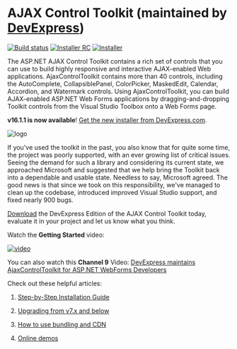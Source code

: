 # AJAX Control Toolkit (maintained by [DevExpress](https://go.devexpress.com/AjaxControlToolkit_GitHub_DevExpressHome.aspx))
[![Build status](https://ci.appveyor.com/api/projects/status/7ad3rsrupu40mx1r/branch/master?svg=true)](https://ci.appveyor.com/project/dxrobot/ajaxcontroltoolkit/branch/master)
[![Installer RC](https://img.shields.io/badge/get%20installer-17.0%20RTM-orange.svg)](http://cdn.devexpress.com/Release/ACT/17.1/20170322/AjaxControlToolkit.Installer.17.0.0.0-RTM5.exe?customer=trial&Expires=1498078800&Signature=ks~yCCwWDqyW64H8aDT9FxYlmAYjDBC~qPt~8b2mS95wTC9Ys1ISTEyQmY6a2mPrHBIUKMGEBe0kYbhSfUrkhC3KR1BdKsy~ohIYT1V1kZoYtBqrSYp0djuDrn-eGvSNFmchkOpn1Kf8s8LWOtdxdE7RYuTURnfOPEjhTvPYBRw_&Key-Pair-Id=APKAJXDNBD2DCSFOCFMQ)
[![Installer](https://img.shields.io/badge/get%20installer-16.1.1-orange.svg)](https://go.devexpress.com/AjaxControlToolkit_Website_Download.aspx)

The ASP.NET AJAX Control Toolkit contains a rich set of controls that you can use to build highly responsive and interactive AJAX-enabled Web applications. AjaxControlToolkit contains more than 40 controls, including the AutoComplete, CollapsiblePanel, ColorPicker, MaskedEdit, Calendar, Accordion, and Watermark controls. Using AjaxControlToolkit, you can build AJAX-enabled ASP.NET Web Forms applications by dragging-and-dropping Toolkit controls from the Visual Studio Toolbox onto a Web Forms page.

**v16.1.1 is now available**! [Get the new installer from DevExpress.com](https://go.devexpress.com/AjaxControlToolkit_GitHub_DevExpressPage.aspx).

![logo](https://github.com/DevExpress/AjaxControlToolkit/raw/wiki-static-resources/readme-banner.png)

If you've used the toolkit in the past, you also know that for quite some time, the project was poorly supported, with an ever growing list of critical issues. Seeing the demand for such a library and considering its current state, we approached Microsoft and suggested that we help bring the Toolkit back into a dependable and usable state. Needless to say, Microsoft agreed. The good news is that since we took on this responsibility, we've managed to clean up the codebase, introduced improved Visual Studio support, and fixed nearly 900 bugs.

[Download](https://go.devexpress.com/AjaxControlToolkit_GitHub_DevExpressPage.aspx) the DevExpress Edition of the AJAX Control Toolkit today, evaluate it in your project and let us know what you think.

Watch the **Getting Started** video:

[![video](https://github.com/DevExpress/AjaxControlToolkit/raw/wiki-static-resources/youtube-getting-started.png)](https://youtu.be/24hIhS2itUU)

You can also watch this **Channel 9** Video: [DevExpress maintains AjaxControlToolkit for ASP.NET WebForms Developers](http://channel9.msdn.com/Shows/Web+Camps+TV/DevExpress-maintains-AjaxControlToolkit-for-ASPNET-WebForms-Developers)

Check out these helpful articles:

1. [Step-by-Step Installation Guide](https://github.com/DevExpress/AjaxControlToolkit/wiki/Step-by-Step-Installation-Guide)

2. [Upgrading from v7.x and below](https://github.com/DevExpress/AjaxControlToolkit/wiki/Upgrading-from-v7.x-and-below)

3. [How to use bundling and CDN](https://github.com/DevExpress/AjaxControlToolkit/wiki/How-to-use-bundling-and-CDN)

4. [Online demos](http://ajaxcontroltoolkit.devexpress.com/)
